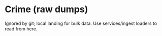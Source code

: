 # Crime (raw dumps)
Ignored by git; local landing for bulk data.
Use services/ingest loaders to read from here.